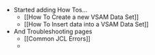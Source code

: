 - Started adding How Tos...
	- [[How To Create a new VSAM Data Set]]
	- [[How To Insert data into a VSAM Data Set]]
- And Troubleshooting pages
	- [[Common JCL Errors]]
	-
